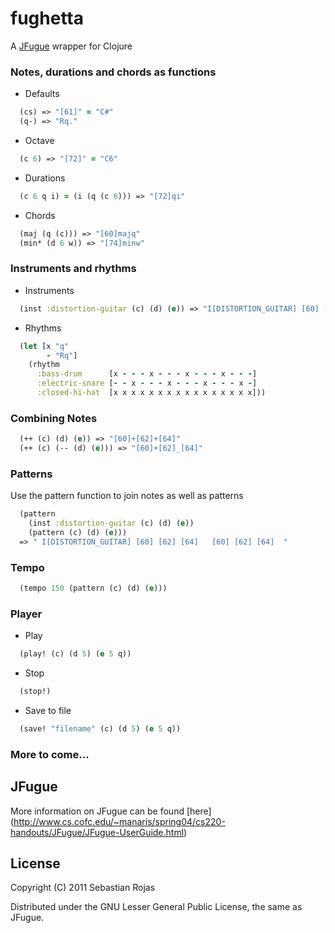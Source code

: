 # fughetta

A [JFugue](http://www.jfugue.org/) wrapper for Clojure

### Notes, durations and chords as functions

* Defaults

```clj
  (cs) => "[61]" = "C#"   
  (q-) => "Rq."
```

* Octave 
      

```clj
  (c 6) => "[72]" = "C6"
```

* Durations 

```clj
  (c 6 q i) = (i (q (c 6))) => "[72]qi"
```

* Chords

```clj
  (maj (q (c))) => "[60]majq"
  (min* (d 6 w)) => "[74]minw"
```

### Instruments and rhythms

* Instruments

```clj
  (inst :distortion-guitar (c) (d) (e)) => "I[DISTORTION_GUITAR] [60] [62] [64]"
```

* Rhythms

```clj
  (let [x "q"
        - "Rq"]
    (rhythm
      :bass-drum      [x - - - x - - - x - - - x - - -]
      :electric-snare [- - x - - - x - - - x - - - x -]
      :closed-hi-hat  [x x x x x x x x x x x x x x x x]))
```

### Combining Notes

```clj
  (++ (c) (d) (e)) => "[60]+[62]+[64]"
  (++ (c) (-- (d) (e))) => "[60]+[62]_[64]"
```

### Patterns

Use the pattern function to join notes as well as patterns

```clj
  (pattern 
    (inst :distortion-guitar (c) (d) (e))
    (pattern (c) (d) (e)))
  => " I[DISTORTION_GUITAR] [60] [62] [64]   [60] [62] [64]  "
```

### Tempo

```clj
  (tempo 150 (pattern (c) (d) (e)))
```

### Player

* Play

```clj
  (play! (c) (d 5) (e 5 q))
```

* Stop

```clj
  (stop!)
```

* Save to file

```clj
  (save! "filename" (c) (d 5) (e 5 q))
```

### More to come...

## JFugue

More information on JFugue can be found [here] (http://www.cs.cofc.edu/~manaris/spring04/cs220-handouts/JFugue/JFugue-UserGuide.html)

## License

Copyright (C) 2011 Sebastian Rojas

Distributed under the GNU Lesser General Public License, the same as JFugue.

